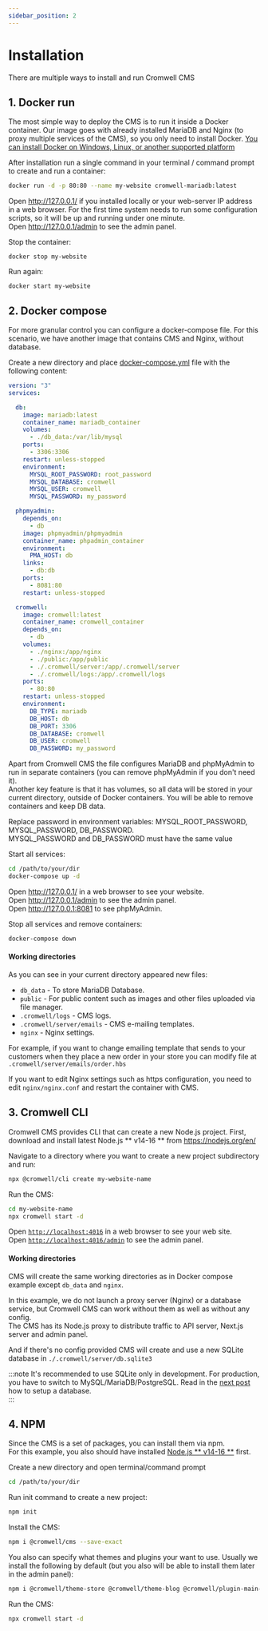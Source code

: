 ```yaml
---
sidebar_position: 2
---
```


# Installation

There are multiple ways to install and run Cromwell CMS

## 1. Docker run
The most simple way to deploy the CMS is to run it inside a Docker container. Our image goes with already installed MariaDB and Nginx (to proxy multiple services of the CMS), so you only need to install Docker.
[You can install Docker on Windows, Linux, or another supported platform](https://docs.docker.com/engine/install/)

After installation run a single command in your terminal / command prompt to create and run a container:
```sh
docker run -d -p 80:80 --name my-website cromwell-mariadb:latest
```
Open http://127.0.0.1/ if you installed locally or your web-server IP address in a web browser. For the first time system needs to run some configuration scripts, so it will be up and running under one minute.    
Open http://127.0.0.1/admin to see the admin panel.  

Stop the container: 
```
docker stop my-website
```

Run again:
```
docker start my-website
```


## 2. Docker compose

For more granular control you can configure a docker-compose file. For this scenario, we have another image that contains CMS and Nginx, without database.  

Create a new directory and place [docker-compose.yml](https://docs.docker.com/compose/) file with the following content: 
```yml title="docker-compose.yml"
version: "3"
services:

  db:
    image: mariadb:latest
    container_name: mariadb_container
    volumes: 
      - ./db_data:/var/lib/mysql
    ports:
      - 3306:3306
    restart: unless-stopped
    environment:
      MYSQL_ROOT_PASSWORD: root_password
      MYSQL_DATABASE: cromwell
      MYSQL_USER: cromwell
      MYSQL_PASSWORD: my_password

  phpmyadmin:
    depends_on:
      - db
    image: phpmyadmin/phpmyadmin
    container_name: phpadmin_container
    environment:
      PMA_HOST: db
    links:
      - db:db
    ports:
      - 8081:80
    restart: unless-stopped

  cromwell:
    image: cromwell:latest
    container_name: cromwell_container
    depends_on:
      - db
    volumes:
      - ./nginx:/app/nginx
      - ./public:/app/public
      - ./.cromwell/server:/app/.cromwell/server
      - ./.cromwell/logs:/app/.cromwell/logs
    ports:
      - 80:80
    restart: unless-stopped
    environment:
      DB_TYPE: mariadb
      DB_HOST: db
      DB_PORT: 3306
      DB_DATABASE: cromwell
      DB_USER: cromwell
      DB_PASSWORD: my_password
```

Apart from Cromwell CMS the file configures MariaDB and phpMyAdmin to run in separate containers (you can remove phpMyAdmin if you don't need it).  
Another key feature is that it has volumes, so all data will be stored in your current directory, outside of Docker containers. You will be able to remove containers and keep DB data.  

Replace password in environment variables: MYSQL_ROOT_PASSWORD, MYSQL_PASSWORD, DB_PASSWORD.  
MYSQL_PASSWORD and DB_PASSWORD must have the same value  

Start all services:
```sh
cd /path/to/your/dir
docker-compose up -d
```

Open http://127.0.0.1/ in a web browser to see your website.   
Open http://127.0.0.1/admin to see the admin panel.  
Open http://127.0.0.1:8081 to see phpMyAdmin. 


Stop all services and remove containers:
```sh
docker-compose down
```

#### Working directories
As you can see in your current directory appeared new files:
- `db_data` - To store MariaDB Database.   
- `public` - For public content such as images and other files uploaded via file manager.   
- `.cromwell/logs` - CMS logs.  
- `.cromwell/server/emails` - CMS e-mailing templates.
- `nginx` - Nginx settings.  

For example, if you want to change emailing template that sends to your customers when they place a new order in your store you can modify file at `.cromwell/server/emails/order.hbs`  

If you want to edit Nginx settings such as https configuration, you need to edit `nginx/nginx.conf` and restart the container with CMS.


## 3. Cromwell CLI

Cromwell CMS provides CLI that can create a new Node.js project. 
First, download and install latest Node.js ** v14-16 ** from https://nodejs.org/en/

Navigate to a directory where you want to create a new project subdirectory and run:
```sh
npx @cromwell/cli create my-website-name
```
 
Run the CMS:
```sh
cd my-website-name
npx cromwell start -d
```

Open [`http://localhost:4016`](http://localhost:4016) in a web browser to see your web site.  
Open [`http://localhost:4016/admin`](http://localhost:4016/admin) to see the admin panel.  

#### Working directories

CMS will create the same working directories as in Docker compose example except `db_data` and `nginx`.


In this example, we do not launch a proxy server (Nginx) or a database service, but Cromwell CMS can work without them as well as without any config.  
The CMS has its Node.js proxy to distribute traffic to API server, Next.js server and admin panel.  

And if there's no config provided CMS will create and use a new SQLite database in `./.cromwell/server/db.sqlite3`   


:::note
It's recommended to use SQLite only in development. For production, you have to switch to MySQL/MariaDB/PostgreSQL. Read in the [next post](/docs/overview/configuration) how to setup a database.  
:::


## 4. NPM

Since the CMS is a set of packages, you can install them via npm.  
For this example, you also should have installed [Node.js ** v14-16 **](https://nodejs.org/en/) first.  
  

Create a new directory and open terminal/command prompt
```sh
cd /path/to/your/dir
```

Run init command to create a new project:
```sh
npm init
```

Install the CMS:
```sh
npm i @cromwell/cms --save-exact
```

You also can specify what themes and plugins your want to use. Usually we install the following by default (but you also will be able to install them later in the admin panel):
```sh
npm i @cromwell/theme-store @cromwell/theme-blog @cromwell/plugin-main-menu @cromwell/plugin-newsletter @cromwell/plugin-product-filter @cromwell/plugin-product-showcase --save-exact
```

Run the CMS:
```sh
npx cromwell start -d
```
